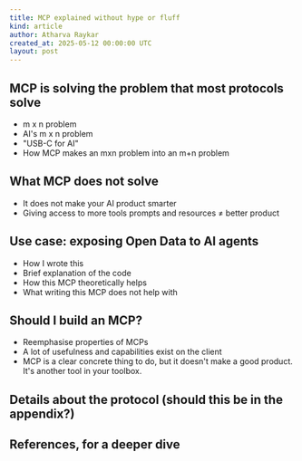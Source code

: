 ```yaml
---
title: MCP explained without hype or fluff
kind: article
author: Atharva Raykar
created_at: 2025-05-12 00:00:00 UTC
layout: post
---
```

## MCP is solving the problem that most protocols solve

* m x n problem
* AI's m x n problem
* "USB-C for AI"
* How MCP makes an mxn problem into an m+n problem

## What MCP does not solve
* It does not make your AI product smarter
* Giving access to more tools prompts and resources ≠ better product

## Use case: exposing Open Data to AI agents
* How I wrote this
* Brief explanation of the code
* How this MCP theoretically helps
* What writing this MCP does not help with

## Should I build an MCP?
* Reemphasise properties of MCPs
* A lot of usefulness and capabilities exist on the client
* MCP is a clear concrete thing to do, but it doesn't make a good product. It's another tool in your toolbox.

## Details about the protocol (should this be in the appendix?)

## References, for a deeper dive
